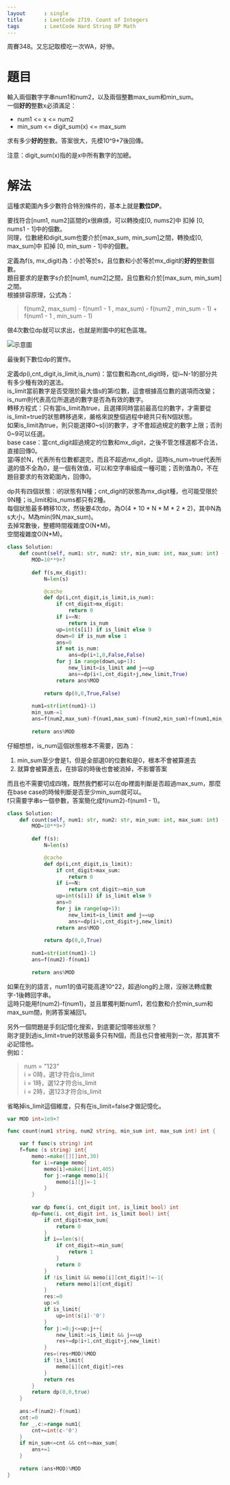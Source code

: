 ```yaml
--- 
layout      : single
title       : LeetCode 2719. Count of Integers
tags        : LeetCode Hard String DP Math
---
```

周賽348。又忘記取模吃一次WA，好慘。  

# 題目
輸入兩個數字字串num1和num2，以及兩個整數max_sum和min_sum。  
一個**好的**整數x必須滿足：  
- num1 <= x <= num2  
- min_sum <= digit_sum(x) <= max_sum  

求有多少**好的**整數。答案很大，先模10^9+7後回傳。  

注意：digit_sum(x)指的是x中所有數字的加總。  

# 解法
這種求範圍內多少數符合特別條件的，基本上就是**數位DP**。  

要找符合[num1, num2]區間的x很麻煩，可以轉換成[0, nums2]中 扣掉 [0, nums1 - 1]中的個數。  
同理，位數總和digit_sum也要介於[max_sum, min_sum]之間，轉換成[0, max_sum]中 扣掉 [0, min_sum - 1]中的個數。  

定義為f(s, mx_digit)為：小於等於s，且位數和小於等於mx_digit的**好的**整數個數。  
題目要求的是數字s介於[num1, num2]之間，且位數和介於[max_sum, min_sum]之間。  
根據排容原理，公式為：  
> f(num2, max_sum) - f(num1 - 1 , max_sum) - f(num2 , min_sum - 1) + f(num1 - 1 , min_sum - 1)  

做4次數位dp就可以求出，也就是附圖中的紅色區塊。  

![示意圖](/assets/img/2719.jpg)  

最後剩下數位dp的實作。  

定義dp(i,cnt_digit,is_limit,is_num)：當位數和為cnt_digit時，從i\~N-1的部分共有多少種有效的選法。  
is_limit當前數字是否受限於最大值s的第i位數，這會根據高位數的選項而改變；is_num則代表高位所選過的數字是否為有效的數字。  
轉移方程式：只有當is_limit為true，且選擇同時當前最高位的數字，才需要從is_limit=true的狀態轉移過來，嚴格來說整個過程中總共只有N個狀態。  
如果is_limit為true，則只能選擇0\~s[i]的數字，才不會超過規定的數字上限；否則0\~9可以任選。  
base case：當cnt_digit超過規定的位數和mx_digit，之後不管怎樣選都不合法，直接回傳0。  
當i等於N，代表所有位數都選完，而且不超過mx_digit，這時is_num=true代表所選的值不全為0，是一個有效值，可以和空字串組成一種可能；否則值為0，不在題目要求的有效範圍內，回傳0。  

dp共有四個狀態：i的狀態有N種；cnt_digit的狀態為mx_digit種，也可能受限於9N種；is_limit和is_nums都只有2種。  
每個狀態最多轉移10次，然後要4次dp，為O(4 \* 10 \* N \* M \* 2 \* 2)，其中N為s大小，M為min(9N,max_sum)。  
去掉常數後，整體時間複雜度O(N\*M)。  
空間複雜度O(N\*M)。  

```python
class Solution:
    def count(self, num1: str, num2: str, min_sum: int, max_sum: int) -> int:
        MOD=10**9+7
        
        def f(s,mx_digit):
            N=len(s)

            @cache
            def dp(i,cnt_digit,is_limit,is_num):
                if cnt_digit>mx_digit:
                    return 0
                if i==N:
                    return is_num
                up=int(s[i]) if is_limit else 9
                down=0 if is_num else 1
                ans=0
                if not is_num:
                    ans=dp(i+1,0,False,False)
                for j in range(down,up+1):
                    new_limit=is_limit and j==up
                    ans+=dp(i+1,cnt_digit+j,new_limit,True)
                return ans%MOD
            
            return dp(0,0,True,False)
        
        num1=str(int(num1)-1)
        min_sum-=1
        ans=f(num2,max_sum)-f(num1,max_sum)-f(num2,min_sum)+f(num1,min_sum)
        
        return ans%MOD
```

仔細想想，is_num這個狀態根本不需要，因為：  
1. min_sum至少會是1，但是全部選0的位數和是0，根本不會被算進去  
2. 就算會被算進去，在排容的時後也會被消掉，不影響答案  

而且也不需要切成四塊，既然我們都可以在dp裡面判斷是否超過max_sum，那麼在base case的時候判斷是否至少min_sum就可以。  
f只需要字串s一個參數，答案簡化成f(num2)-f(num1 - 1)。  

```python
class Solution:
    def count(self, num1: str, num2: str, min_sum: int, max_sum: int) -> int:
        MOD=10**9+7
        
        def f(s):
            N=len(s)

            @cache
            def dp(i,cnt_digit,is_limit):
                if cnt_digit>max_sum:
                    return 0
                if i==N:
                    return cnt_digit>=min_sum
                up=int(s[i]) if is_limit else 9
                ans=0
                for j in range(up+1):
                    new_limit=is_limit and j==up 
                    ans+=dp(i+1,cnt_digit+j,new_limit)
                return ans%MOD
            
            return dp(0,0,True)
        
        num1=str(int(num1)-1)
        ans=f(num2)-f(num1)
        
        return ans%MOD
```

如果在別的語言，num1的值可能高達10^22，超過long的上限，沒辦法轉成數字-1後轉回字串。  
這時只能用f(num2)-f(num1)，並且單獨判斷num1，若位數和介於min_sum和max_sum間，則將答案補回1。  

另外一個問題是手刻記憶化搜索，到底要記憶哪些狀態？  
剛才提到過is_limit=true的狀態最多只有N個，而且也只會被用到一次，那其實不必記憶他。  
例如：  
> num = "123"  
> i = 0時，選1才符合is_limit  
> i = 1時，選12才符合is_limit  
> i = 2時，選123才符合is_limit  

省略掉is_limit這個維度，只有在is_limit=false才做記憶化。  

```go
var MOD int=1e9+7

func count(num1 string, num2 string, min_sum int, max_sum int) int {

    var f func(s string) int    
    f=func (s string) int{
        memo:=make([][]int,30)
        for i:=range memo{
            memo[i]=make([]int,405)
            for j:=range memo[i]{
                memo[i][j]=-1
            }
        }
        
        var dp func(i, cnt_digit int, is_limit bool) int
        dp=func(i, cnt_digit int, is_limit bool) int{
            if cnt_digit>max_sum{
                return 0
            }
            if i==len(s){
                if cnt_digit>=min_sum{
                    return 1
                }
                return 0
            }
            if !is_limit && memo[i][cnt_digit]!=-1{
                return memo[i][cnt_digit]
            }
            res:=0
            up:=9
            if is_limit{
                up=int(s[i]-'0')
            }
            for j:=0;j<=up;j++{
                new_limit:=is_limit && j==up
                res+=dp(i+1,cnt_digit+j,new_limit)
            }
            res=(res+MOD)%MOD
            if !is_limit{
                memo[i][cnt_digit]=res
            }
            return res
        }
        return dp(0,0,true)
    }    
    
    ans:=f(num2)-f(num1)
    cnt:=0
    for _,c:=range num1{
        cnt+=int(c-'0')
    }
    if min_sum<=cnt && cnt<=max_sum{
        ans+=1
    }
    
    return (ans+MOD)%MOD
}
```